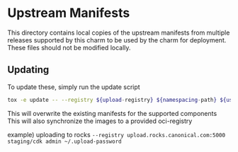 # Upstream Manifests

This directory contains local copies of the upstream manifests from multiple releases
supported by this charm to be used by the charm for deployment. These
files should not be modified locally.

## Updating

To update these, simply run the update script

```bash
tox -e update -- --registry ${upload-registry} ${namespacing-path} ${user} ~/.upload-password
```
This will overwrite the existing manifests for the supported components
This will also synchronize the images to a provided oci-registry

example) uploading to rocks
    ```
    --registry upload.rocks.canonical.com:5000 staging/cdk admin ~/.upload-password
    ```